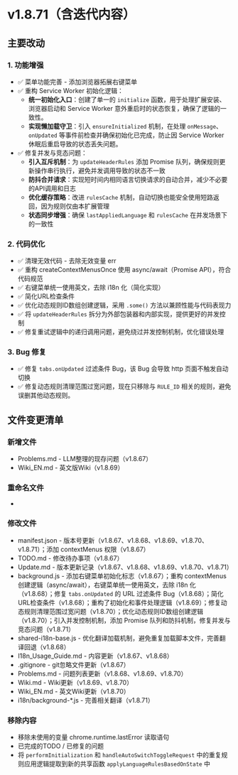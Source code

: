 # v1.8.71（含迭代内容）

## 主要改动

### 1. 功能增强

- ✅ 菜单功能完善 - 添加浏览器拓展右键菜单
- ✅ 重构 Service Worker 初始化逻辑：
  - **统一初始化入口**：创建了单一的 `initialize` 函数，用于处理扩展安装、浏览器启动和 Service Worker 意外重启时的状态恢复，确保了逻辑的一致性。
  - **实现懒加载守卫**：引入 `ensureInitialized` 机制，在处理 `onMessage`、`onUpdated` 等事件前检查并确保初始化已完成，防止因 Service Worker 休眠后重启导致的状态丢失问题。
- ✅ 修复并发与竞态问题：
  - **引入互斥机制**：为 `updateHeaderRules` 添加 Promise 队列，确保规则更新操作串行执行，避免并发调用导致的状态不一致
  - **防抖合并请求**：实现短时间内相同语言切换请求的自动合并，减少不必要的API调用和日志
  - **优化缓存策略**：改进 `rulesCache` 机制，自动切换也能安全使用短路返回，因为规则仅由本扩展管理
  - **状态同步增强**：确保 `lastAppliedLanguage` 和 `rulesCache` 在并发场景下的一致性

### 2. 代码优化

- ✅ 清理无效代码 - 去除无效变量 err
- ✅ 重构 createContextMenusOnce 使用 async/await（Promise API），符合代码规范
- ✅ 右键菜单统一使用英文，去除 i18n 化（简化实现）
- ✅ 简化URL检查条件
- ✅ 优化动态规则ID数组创建逻辑，采用 `.some()` 方法以兼顾性能与代码表现力
- ✅ 将 `updateHeaderRules` 拆分为外部包装器和内部实现，提供更好的并发控制
- ✅ 修复重试逻辑中的递归调用问题，避免绕过并发控制机制，优化错误处理

### 3. Bug 修复

- ✅ 修复 `tabs.onUpdated` 过滤条件 Bug，该 Bug 会导致 http 页面不触发自动切换
- ✅ 修复动态规则清理范围过宽问题，现在只移除与 `RULE_ID` 相关的规则，避免误删其他动态规则。

## 文件变更清单

### 新增文件

- Problems.md - LLM整理的现存问题（v1.8.67）
- Wiki_EN.md - 英文版Wiki（v1.8.69）

### 重命名文件

- 

### 修改文件

- manifest.json - 版本号更新（v1.8.67、v1.8.68、v1.8.69、v1.8.70、v1.8.71）；添加 contextMenus 权限（v1.8.67）
- TODO.md - 修改待办事项（v1.8.67）
- Update.md - 版本更新记录（v1.8.67、v1.8.68、v1.8.69、v1.8.70、v1.8.71）
- background.js - 添加右键菜单初始化标志（v1.8.67）；重构 contextMenus 创建逻辑（async/await），右键菜单统一使用英文，去除 i18n 化（v1.8.68）；修复 `tabs.onUpdated` 的 URL 过滤条件 Bug（v1.8.68）；简化URL检查条件（v1.8.68）；重构了初始化和事件处理逻辑（v1.8.69）；修复动态规则清理范围过宽问题（v1.8.70）；优化动态规则ID数组创建逻辑（v1.8.70）；引入并发控制机制，添加 Promise 队列和防抖机制，修复并发与竞态问题（v1.8.71）
- shared-i18n-base.js - 优化翻译加载机制，避免重复加载脚本文件，完善翻译回退（v1.8.68）
- I18n_Usage_Guide.md - 内容更新（v1.8.67、v1.8.68）
- .gitignore - git忽略文件更新（v1.8.67）
- Problems.md - 问题列表更新（v1.8.68、v1.8.69、v1.8.70）
- Wiki.md - Wiki更新（v1.8.69、v1.8.70）
- Wiki_EN.md - 英文Wiki更新（v1.8.70）
- i18n/background-*.js - 完善相关翻译（v1.8.71）

### 移除内容

- 移除未使用的变量 chrome.runtime.lastError 读取语句
- 已完成的TODO / 已修复的问题
- 将 `performInitialization` 和 `handleAutoSwitchToggleRequest` 中的重复规则应用逻辑提取到新的共享函数 `applyLanguageRulesBasedOnState` 中